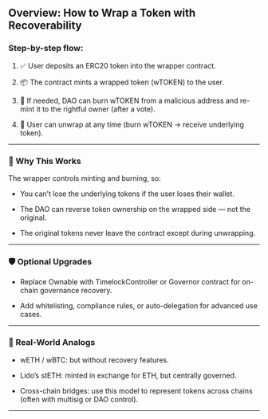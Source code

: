 ## Overview: How to Wrap a Token with Recoverability

### Step-by-step flow:
1. ✅ User deposits an ERC20 token into the wrapper contract.

2. 📦 The contract mints a wrapped token (wTOKEN) to the user.

3. 🔐 If needed, DAO can burn wTOKEN from a malicious address and re-mint it to the rightful owner (after a vote).

4. 🧳 User can unwrap at any time (burn wTOKEN → receive underlying token).
--------------------------------------------------------------------------------------------------------------------------

### 🧠 Why This Works
The wrapper controls minting and burning, so:

- You can’t lose the underlying tokens if the user loses their wallet.

- The DAO can reverse token ownership on the wrapped side — not the original.

- The original tokens never leave the contract except during unwrapping.
--------------------------------------------------------------------------------------------------------------------------


### 🛡️ Optional Upgrades
- Replace Ownable with TimelockController or Governor contract for on-chain governance recovery.

- Add whitelisting, compliance rules, or auto-delegation for advanced use cases.
--------------------------------------------------------------------------------------------------------------------------


### 🔄 Real-World Analogs
- wETH / wBTC: but without recovery features.

- Lido’s stETH: minted in exchange for ETH, but centrally governed.

- Cross-chain bridges: use this model to represent tokens across chains (often with multisig or DAO control).
--------------------------------------------------------------------------------------------------------------------------